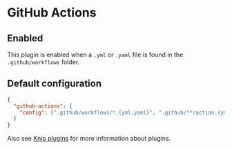 # GitHub Actions

## Enabled

This plugin is enabled when a `.yml` or `.yaml` file is found in the `.github/workflows` folder.

## Default configuration

```json
{
  "github-actions": {
    "config": [".github/workflows/*.{yml,yaml}", ".github/**/action.{yml,yaml}"]
  }
}
```

Also see [Knip plugins][1] for more information about plugins.

[1]: https://github.com/webpro/knip/blob/main/README.md#plugins
